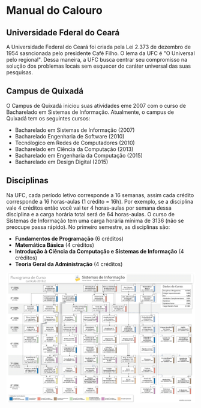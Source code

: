 # Manual do Calouro

## Universidade Fderal do Ceará

A Universidade Federal do Ceará foi criada pela Lei 2.373 de dezembro de 1954 sasncionada pelo presidente Café Filho. O lema da UFC é "O Universal pelo regional". Dessa maneira, a UFC busca centrar seu compromisso na solução dos problemas locais sem esquecer do caráter universal das suas pesquisas.

## Campus de Quixadá

O Campus de Quixadá iniciou suas atividades eme 2007 com o curso de Bacharelado em Sistemas de Informação. Atualmente, o campus de Quixadá tem os seguintes cursos:

* Bacharelado em Sistemas de Informação (2007)
* Bacharelado Engenharia de Software (2010)
* Tecnólogico em Redes de Computadores (2010)
* Bacharelado em Ciência da Computação (2013)
* Bacharelado em Engenharia da Computação (2015)
* Bacharelado em Design Digital (2015)

## Disciplinas

Na UFC, cada período letivo corresponde a 16 semanas, assim cada crédito corresponde a 16 horas-aulas (1 crédito = 16h). Por exemplo, se a disciplina vale 4 créditos então você vai ter 4 horas-aulas por semana dessa disciplina e a carga horária total será de 64 horas-aulas. O curso de Sistemas de Informação tem uma carga horária mínima de 3136 (não se preocupe passa rápido). No primeiro semestre, as disciplinas são:

* **Fundamentos de Programação** (6 créditos)
* **Matemática Básica** (4 créditos)
* **Introdução à Ciência da Computação e Sistemas de Informação** (4 créditos)
* **Teoria Geral da Administração** (4 créditos) 

![Estrutura Curricular](./estrutura_curricular.png)



 




